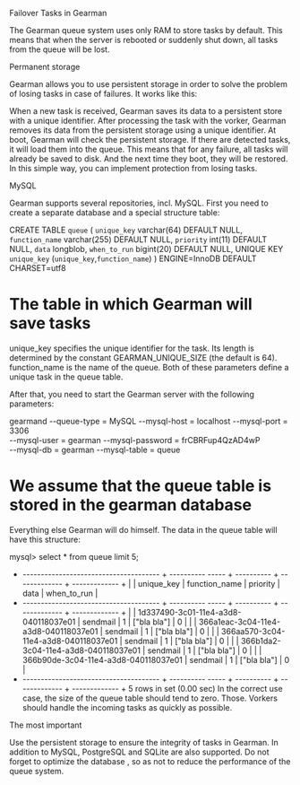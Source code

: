 Failover Tasks in Gearman

The Gearman queue system uses only RAM to store tasks by default. This means that when the server is rebooted or suddenly shut down, all tasks from the queue will be lost. 

Permanent storage

Gearman allows you to use persistent storage in order to solve the problem of losing tasks in case of failures. It works like this:

When a new task is received, Gearman saves its data to a persistent store with a unique identifier.
After processing the task with the vorker, Gearman removes its data from the persistent storage using a unique identifier.
At boot, Gearman will check the persistent storage. If there are detected tasks, it will load them into the queue.
This means that for any failure, all tasks will already be saved to disk. And the next time they boot, they will be restored. In this simple way, you can implement protection from losing tasks. 

MySQL

Gearman supports several repositories, incl. MySQL. First you need to create a separate database and a special structure table:

CREATE TABLE `queue` (
  `unique_key` varchar(64) DEFAULT NULL,
  `function_name` varchar(255) DEFAULT NULL,
  `priority` int(11) DEFAULT NULL,
  `data` longblob,
  `when_to_run` bigint(20) DEFAULT NULL,
  UNIQUE KEY `unique_key` (`unique_key`,`function_name`)
) ENGINE=InnoDB DEFAULT CHARSET=utf8
# The table in which Gearman will save tasks

unique_key specifies the unique identifier for the task. Its length is determined by the constant GEARMAN_UNIQUE_SIZE (the default is 64). function_name is the name of the queue. Both of these parameters define a unique task in the queue table.

After that, you need to start the Gearman server with the following parameters:

gearmand --queue-type = MySQL --mysql-host = localhost --mysql-port = 3306 \
         --mysql-user = gearman --mysql-password = frCBRFup4QzAD4wP \
         --mysql-db = gearman --mysql-table = queue
# We assume that the queue table is stored in the gearman database

Everything else Gearman will do himself. The data in the queue table will have this structure:

mysql> select * from queue limit 5;
+ -------------------------------------- + ---------- ----- + ---------- + ------------- + ------------- +
| | unique_key | function_name | priority | data | when_to_run |
+ -------------------------------------- + ---------- ----- + ---------- + ------------- + ------------- +
| | 1d337490-3c01-11e4-a3d8-040118037e01 | sendmail | 1 | ["bla bla"] | 0 |
| | 366a1eac-3c04-11e4-a3d8-040118037e01 | sendmail | 1 | ["bla bla"] | 0 |
| | 366aa570-3c04-11e4-a3d8-040118037e01 | sendmail | 1 | ["bla bla"] | 0 |
| | 366b1da2-3c04-11e4-a3d8-040118037e01 | sendmail | 1 | ["bla bla"] | 0 |
| | 366b90de-3c04-11e4-a3d8-040118037e01 | sendmail | 1 | ["bla bla"] | 0 |
+ -------------------------------------- + ---------- ----- + ---------- + ------------- + ------------- +
5 rows in set (0.00 sec)
In the correct use case, the size of the queue table should tend to zero. Those. Vorkers should handle the incoming tasks as quickly as possible.

The most important

Use the persistent storage to ensure the integrity of tasks in Gearman. In addition to MySQL, PostgreSQL and SQLite are also supported. Do not forget to optimize the database , so as not to reduce the performance of the queue system.
